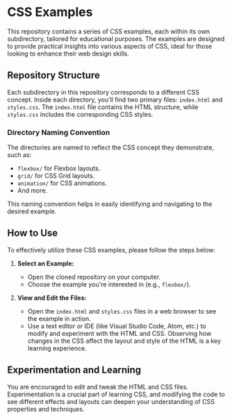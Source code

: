 # CSS Examples

This repository contains a series of CSS examples, each within its own subdirectory, tailored for educational purposes. The examples are designed to provide practical insights into various aspects of CSS, ideal for those looking to enhance their web design skills.

## Repository Structure

Each subdirectory in this repository corresponds to a different CSS concept. Inside each directory, you'll find two primary files: `index.html` and `styles.css`. The `index.html` file contains the HTML structure, while `styles.css` includes the corresponding CSS styles.

### Directory Naming Convention

The directories are named to reflect the CSS concept they demonstrate, such as:
- `flexbox/` for Flexbox layouts.
- `grid/` for CSS Grid layouts.
- `animation/` for CSS animations.
- And more.

This naming convention helps in easily identifying and navigating to the desired example.

## How to Use

To effectively utilize these CSS examples, please follow the steps below:

1. **Select an Example:**
   - Open the cloned repository on your computer.
   - Choose the example you're interested in (e.g., `flexbox/`).

2. **View and Edit the Files:**
   - Open the `index.html` and `styles.css` files in a web browser to see the example in action.
   - Use a text editor or IDE (like Visual Studio Code, Atom, etc.) to modify and experiment with the HTML and CSS. Observing how changes in the CSS affect the layout and style of the HTML is a key learning experience.

## Experimentation and Learning

You are encouraged to edit and tweak the HTML and CSS files. Experimentation is a crucial part of learning CSS, and modifying the code to see different effects and layouts can deepen your understanding of CSS properties and techniques.

